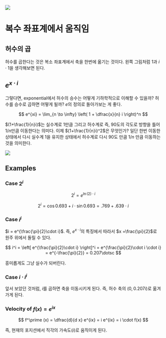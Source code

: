 

![](https://betterexplained.com/wp-content/uploads/2018/08/imaginary-multiplication-exponents.png)

# 복수 좌표계에서 움직임 

## 허수의 곱 

허수를 곱한다는 것은 복소 좌표계에서 축을 한번에 옮기는 것이다. 왼쪽 그림처럼 $1$과 $i \cdot 1$을 생각해보면 된다. 

## $e^{x \cdot i}$ 

그렇다면, exponential에서 허수의 승수는 어떻게 기하학적으로 이해할 수 있을까? 허수를 승수로 곱하면 어떻게 될까? $e$의 정의로 돌아가보는 게 좋다. 

$$
e^{xi} = \lim_{n \to \infty} \left( 1 + \dfrac{x}{n} i \right)^n
$$

$(1+\frac{1}{n}i)$는 실수계로 1만큼 그리고 허수계로 즉, 90도의 각도로 방향을 틀어 $1/n$만큼 이동한다는 의미다. 이제 $(1+\frac{1}{n}i)^2$은 무엇인가? 일단 한번 이동한 상태에서 다시 실수계 1을 유지한 상태에서 허수계로 다시 90도 만큼 $1/n$ 만큼 이동하는 것을 의미한다. 

![](https://betterexplained.com/wp-content/uploads/math-analogies/math-analogies-jpg.022.jpeg)


## Examples 

### Case $2^i$

$$
2^i = e^{\ln (2) \cdot i}
$$

$$
2^i = \cos 0.693 + i \cdot \sin 0.693 = .769 + .639 \cdot i
$$

### Case $i^i$

$i = e^{\frac{\pi}{2}\cdot i}$. 즉, $e^{x \cdot i}$의 특징에서 따라서 $x =\frac{\pi}{2}$로 원주 위에서 돌릴 수 있다.  

$$
i^i = \left[ e^{\frac{\pi}{2}\cdot i} \right]^i =  e^{\frac{\pi}{2}\cdot i \cdot i} = e^{-\frac{\pi}{2}}  = 0.207\dotsc
$$

흥미롭게도 그냥 실수가 되버린다. 

### Case $i \cdot i^i$

앞서 보았던 것처럼, $i$를 곱하면 축을 이동시키게 된다. 즉, 허수 축의 $(0, 0.207i)$로 옮겨가게 된다. 


### Velocity of $f(x) = e^{i x}$

$$
f^\prime (x) = \dfrac{d}{d x} e^{ix} = i e^{ix} = i \cdot f(x)
$$

즉, 현재의 포지션에서 직각의 가속도($i$)로 움직이게 된다. 



<!--stackedit_data:
eyJoaXN0b3J5IjpbMjkzMDQwNzA5LDg3NzA0ODA5NCwtNjIwMT
A5MjQ4LDYzMjgyMDkzNiwyMDU5OTIxNTYxLC0xNDU2MjM1NzA1
LDE2ODQ5ODk2MTQsLTY0ODc2MDYxMl19
-->